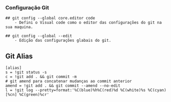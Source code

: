 ### Configuração Git
    ## git config --global core.editor code
        - Defini o Visual code como o editor das configurações do git na sua maquina.

    ## git config --global --edit
        - Edição das configurações glabais do git.

## Git Alias
    [alias]
	s = !git status -s
	c = !git add . && git commit -m
	# git amend para concatenar mudanças ao commit anterior
	amend = !git add . && git commit --amend --no-edit
	l = !git log --pretty=format:'%C(blue)%h%C(red)%d %C(white)%s %C(cyan)[%cn] %C(green)%cr'
    